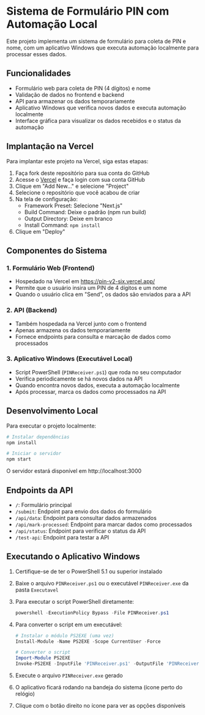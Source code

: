# Sistema de Formulário PIN com Automação Local

Este projeto implementa um sistema de formulário para coleta de PIN e nome, com um aplicativo Windows que executa automação localmente para processar esses dados.

## Funcionalidades

- Formulário web para coleta de PIN (4 dígitos) e nome
- Validação de dados no frontend e backend
- API para armazenar os dados temporariamente
- Aplicativo Windows que verifica novos dados e executa automação localmente
- Interface gráfica para visualizar os dados recebidos e o status da automação

## Implantação na Vercel

Para implantar este projeto na Vercel, siga estas etapas:

1. Faça fork deste repositório para sua conta do GitHub
2. Acesse o [Vercel](https://vercel.com/) e faça login com sua conta GitHub
3. Clique em "Add New..." e selecione "Project"
4. Selecione o repositório que você acabou de criar
5. Na tela de configuração:
   - Framework Preset: Selecione "Next.js"
   - Build Command: Deixe o padrão (npm run build)
   - Output Directory: Deixe em branco
   - Install Command: `npm install`
6. Clique em "Deploy"

## Componentes do Sistema

### 1. Formulário Web (Frontend)

- Hospedado na Vercel em https://pin-v2-six.vercel.app/
- Permite que o usuário insira um PIN de 4 dígitos e um nome
- Quando o usuário clica em "Send", os dados são enviados para a API

### 2. API (Backend)

- Também hospedada na Vercel junto com o frontend
- Apenas armazena os dados temporariamente
- Fornece endpoints para consulta e marcação de dados como processados

### 3. Aplicativo Windows (Executável Local)

- Script PowerShell (`PINReceiver.ps1`) que roda no seu computador
- Verifica periodicamente se há novos dados na API
- Quando encontra novos dados, executa a automação localmente
- Após processar, marca os dados como processados na API

## Desenvolvimento Local

Para executar o projeto localmente:

```bash
# Instalar dependências
npm install

# Iniciar o servidor
npm start
```

O servidor estará disponível em http://localhost:3000

## Endpoints da API

- `/`: Formulário principal
- `/submit`: Endpoint para envio dos dados do formulário
- `/api/data`: Endpoint para consultar dados armazenados
- `/api/mark-processed`: Endpoint para marcar dados como processados
- `/api/status`: Endpoint para verificar o status da API
- `/test-api`: Endpoint para testar a API

## Executando o Aplicativo Windows

1. Certifique-se de ter o PowerShell 5.1 ou superior instalado
2. Baixe o arquivo `PINReceiver.ps1` ou o executável `PINReceiver.exe` da pasta `Executavel`
3. Para executar o script PowerShell diretamente:
   ```powershell
   powershell -ExecutionPolicy Bypass -File PINReceiver.ps1
   ```
4. Para converter o script em um executável:

   ```powershell
   # Instalar o módulo PS2EXE (uma vez)
   Install-Module -Name PS2EXE -Scope CurrentUser -Force

   # Converter o script
   Import-Module PS2EXE
   Invoke-PS2EXE -InputFile 'PINReceiver.ps1' -OutputFile 'PINReceiver.exe' -NoConsole
   ```

5. Execute o arquivo `PINReceiver.exe` gerado
6. O aplicativo ficará rodando na bandeja do sistema (ícone perto do relógio)
7. Clique com o botão direito no ícone para ver as opções disponíveis
